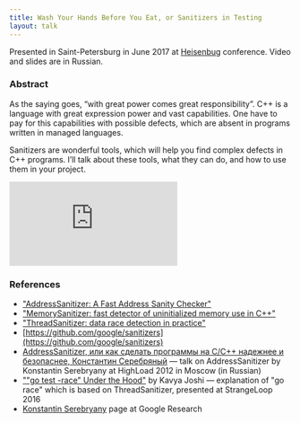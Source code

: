 ```yaml
---
title: Wash Your Hands Before You Eat, or Sanitizers in Testing
layout: talk
---
```


Presented in Saint-Petersburg in June 2017 at [Heisenbug](http://2017.heisenbug-piter.ru/en/talks/wash-your-hands-before-eating-or-sanitizer-in-testing/) conference. Video and slides are in Russian.

### Abstract

As the saying goes, “with great power comes great responsibility”. 
C++ is a language with great expression power and vast capabilities. 
One have to pay for this capabilities with possible defects, 
which are absent in programs written in managed languages.

Sanitizers are wonderful tools, which will help you find complex 
defects in C++ programs. I’ll talk about these tools, 
what they can do, and how to use them in your project.

<script async class="speakerdeck-embed" data-slide="2" data-id="bcb48dac52af45049d477d8ab9d4b389" data-ratio="1.77777777777778" src="//speakerdeck.com/assets/embed.js"></script>

<div class="video-container">
<iframe src="https://www.youtube.com/embed/Aeu7abIKgGs" frameborder="0" allowfullscreen></iframe>
</div>

### References

- ["AddressSanitizer: A Fast Address Sanity Checker"](https://scholar.google.ru/scholar?cluster=2096653874509075773&hl=en&as_sdt=0,5) 
- ["MemorySanitizer: fast detector of uninitialized memory use in C++"](https://scholar.google.ru/scholar?cluster=3033949213014053600&hl=en&as_sdt=0,5)
- ["ThreadSanitizer: data race detection in practice"](https://scholar.google.ru/scholar?cluster=14589555155353882213&hl=en&as_sdt=0,5)
- [https://github.com/google/sanitizers](https://github.com/google/sanitizers)
- [AddressSanitizer, или как сделать программы на C/С++ надежнее и безопаснее, Константин Серебряный](https://youtu.be/vKtNwALHb2k) — talk on AddressSanitizer by Konstantin Serebryany at HighLoad 2012 in Moscow (in Russian)
- [""go test -race" Under the Hood"](https://youtu.be/5erqWdlhQLA) by Kavya Joshi — explanation of "go race" which is based on ThreadSanitizer, presented at StrangeLoop 2016
- [Konstantin Serebryany](https://research.google.com/pubs/KonstantinSerebryany.html) page at Google Research
